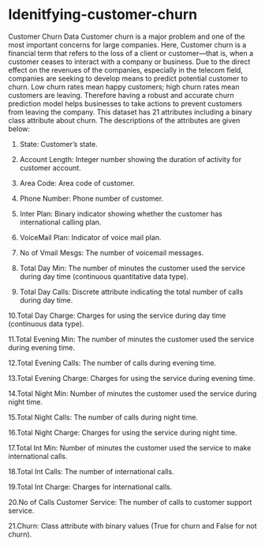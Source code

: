 # Idenitfying-customer-churn
Customer Churn Data
Customer churn is a major problem and one of the most important concerns
for large companies. Here, Customer churn is a financial term that refers to
the loss of a client or customer—that is, when a customer ceases to interact
with a company or business. Due to the direct effect on the revenues of the
companies, especially in the telecom field, companies are seeking to develop
means to predict potential customer to churn. Low churn rates mean happy
customers; high churn rates mean customers are leaving. Therefore having a
robust and accurate churn prediction model helps businesses to take actions
to prevent customers from leaving the company.
This dataset has 21 attributes including a binary class attribute about churn. The descriptions of the attributes are given below:

1. State: Customer’s state.
   
2. Account Length: Integer number showing the duration of activity for customer account.

3. Area Code: Area code of customer. 

4. Phone Number: Phone number of customer.

5. Inter Plan: Binary indicator showing whether the customer has international calling plan.

6. VoiceMail Plan: Indicator of voice mail plan.

7. No of Vmail Mesgs: The number of voicemail messages. 

8. Total Day Min: The number of minutes the customer used the service during day time (continuous quantitative data type).

9. Total Day Calls: Discrete attribute indicating the total number of calls during day time.

10.Total Day Charge: Charges for using the service during day time (continuous data type).

11.Total Evening Min: The number of minutes the customer used the service during evening time.

12.Total Evening Calls: The number of calls during evening time. 

13.Total Evening Charge: Charges for using the service during evening time. 

14.Total Night Min: Number of minutes the customer used the service during night time.

15.Total Night Calls: The number of calls during night time. 

16.Total Night Charge: Charges for using the service during night time. 

17.Total Int Min: Number of minutes the customer used the service to make international calls.

18.Total Int Calls: The number of international calls. 

19.Total Int Charge: Charges for international calls. 

20.No of Calls Customer Service: The number of calls to customer support service.

21.Churn: Class attribute with binary values (True for churn and False for not
churn).

